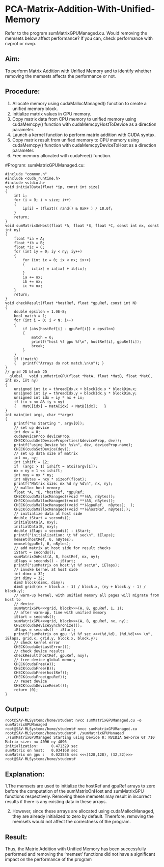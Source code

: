 # PCA-Matrix-Addition-With-Unified-Memory
Refer to the program sumMatrixGPUManaged.cu. Would removing the memsets below affect 
performance? If you can, check performance with nvprof or nvvp.
## Aim:
To perform Matrix Addition with Unified Memory and to identify whether removing the memsets affects the performance or not.
## Procedure:
1. Allocate memory using cudaMallocManaged() function to create a unified memory block.
2. Initialize matrix values in CPU memory.
3. Copy matrix data from CPU memory to unified memory using cudaMemcpy() function with cudaMemcpyHostToDevice as a direction parameter.
4. Launch a kernel function to perform matrix addition with CUDA syntax.
5. Copy matrix result from unified memory to CPU memory using cudaMemcpy() function with cudaMemcpyDeviceToHost as a direction parameter.
6. Free memory allocated with cudaFree() function.

#Program:
sumMatrixGPUManaged.cu:
```
#include "common.h"
#include <cuda_runtime.h>
#include <stdio.h>
void initialData(float *ip, const int size)
{
    int i;
    for (i = 0; i < size; i++)
    {
        ip[i] = (float)( rand() & 0xFF ) / 10.0f;
    }
    return;
}
void sumMatrixOnHost(float *A, float *B, float *C, const int nx, const int ny)
{
    float *ia = A;
    float *ib = B;
    float *ic = C;
    for (int iy = 0; iy < ny; iy++)
    {
        for (int ix = 0; ix < nx; ix++)
        {
            ic[ix] = ia[ix] + ib[ix];
        }
        ia += nx;
        ib += nx;
        ic += nx;
    }
    return;
}
void checkResult(float *hostRef, float *gpuRef, const int N)
{
    double epsilon = 1.0E-8;
    bool match = 1;
    for (int i = 0; i < N; i++)
    {
        if (abs(hostRef[i] - gpuRef[i]) > epsilon)
        {
            match = 0;
            printf("host %f gpu %f\n", hostRef[i], gpuRef[i]);
            break;
        }
    }
    if (!match)
    {	printf("Arrays do not match.\n\n");	}
}
// grid 2D block 2D
__global__ void sumMatrixGPU(float *MatA, float *MatB, float *MatC, int nx, int ny)
{
    unsigned int ix = threadIdx.x + blockIdx.x * blockDim.x;
    unsigned int iy = threadIdx.y + blockIdx.y * blockDim.y;
    unsigned int idx = iy * nx + ix;
    if (ix < nx && iy < ny)
    {	MatC[idx] = MatA[idx] + MatB[idx];	 }
}
int main(int argc, char **argv)
{
    printf("%s Starting ", argv[0]);
    // set up device
    int dev = 0;
    cudaDeviceProp deviceProp;
    CHECK(cudaGetDeviceProperties(&deviceProp, dev));
    printf("using Device %d: %s\n", dev, deviceProp.name);
    CHECK(cudaSetDevice(dev));
    // set up data size of matrix
    int nx, ny;
    int ishift = 12;
    if  (argc > 1) ishift = atoi(argv[1]);
    nx = ny = 1 << ishift;
    int nxy = nx * ny;
    int nBytes = nxy * sizeof(float);
    printf("Matrix size: nx %d ny %d\n", nx, ny);
    // malloc host memory
    float *A, *B, *hostRef, *gpuRef;
    CHECK(cudaMallocManaged((void **)&A, nBytes));
    CHECK(cudaMallocManaged((void **)&B, nBytes));
    CHECK(cudaMallocManaged((void **)&gpuRef,  nBytes);  );
    CHECK(cudaMallocManaged((void **)&hostRef, nBytes););
    // initialize data at host side
    double iStart = seconds();
    initialData(A, nxy);
    initialData(B, nxy);
    double iElaps = seconds() - iStart;
    printf("initialization: \t %f sec\n", iElaps);
    memset(hostRef, 0, nBytes);
    memset(gpuRef, 0, nBytes);
    // add matrix at host side for result checks
    iStart = seconds();
    sumMatrixOnHost(A, B, hostRef, nx, ny);
    iElaps = seconds() - iStart;
    printf("sumMatrix on host:\t %f sec\n", iElaps);
    // invoke kernel at host side
    int dimx = 32;
    int dimy = 32;
    dim3 block(dimx, dimy);
    dim3 grid((nx + block.x - 1) / block.x, (ny + block.y - 1) / block.y);
    // warm-up kernel, with unified memory all pages will migrate from host to
    // device
    sumMatrixGPU<<<grid, block>>>(A, B, gpuRef, 1, 1);
    // after warm-up, time with unified memory
    iStart = seconds();
    sumMatrixGPU<<<grid, block>>>(A, B, gpuRef, nx, ny);
    CHECK(cudaDeviceSynchronize());
    iElaps = seconds() - iStart;
    printf("sumMatrix on gpu :\t %f sec <<<(%d,%d), (%d,%d)>>> \n", iElaps, grid.x, grid.y, block.x, block.y);
    // check kernel error
    CHECK(cudaGetLastError());
    // check device results
    checkResult(hostRef, gpuRef, nxy);
    // free device global memory
    CHECK(cudaFree(A));
    CHECK(cudaFree(B));
    CHECK(cudaFree(hostRef));
    CHECK(cudaFree(gpuRef));
    // reset device
    CHECK(cudaDeviceReset());
    return (0);
}
```
## Output:
```
root@SAV-MLSystem:/home/student nvcc sumMatrixGPUManaged.cu -o sumMatrixGPUManaged
root@SAV-MLSystem:/home/student# nvcc sumMatrixGPUManaged.cu
root@SAV-MLSystem:/home/student# ./sumMatrixGPUManaged
./sumMatrixGPUManaged Starting using Device 0: NVIDIA GeForce GT 710
Matrix size: nx 4096 ny 4096
initialization: 	 0.471329 sec
sumMatrix on host:	 0.034168 sec
sumMatrix on gpu :	 0.023536 sec <<<(128,128), (32,32)>>> 
root@SAV-MLSystem:/home/student#
```
## Explanation:
1.The memsets are used to initialize the hostRef and gpuRef arrays to zero before the computation of the sumMatrixOnHost and sumMatrixGPU functions respectively. Removing these memsets may result in incorrect results if there is any existing data in these arrays.

2. However, since these arrays are allocated using cudaMallocManaged, they are already initialized to zero by default. Therefore, removing the memsets would not affect the correctness of the program.


## Result:
Thus, the Matrix Addition with Unified Memory has been successfully performed and removing the ‘memset’ functions did not have a significant impact on the performance of the program

